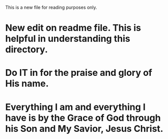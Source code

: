 This is a new file for reading purposes only.

# New edit on readme file. This is helpful in understanding this directory.

# Do IT in for the praise and glory of His name. 

# Everything I am and everything I have is by the Grace of God through his Son and  My Savior, Jesus Christ.
